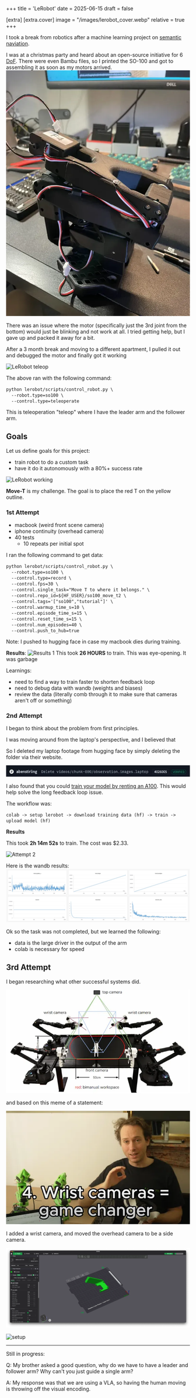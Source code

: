 +++
title = 'LeRobot'
date = 2025-06-15
draft = false

[extra]
[extra.cover]
    image = "/images/lerobot_cover.webp"
    relative = true
+++

I took a break from robotics after a machine learning project on [semantic naviation](https://github.com/abenstirling/SemanticNavigation). 


I was at a christmas party and heard about an open-source initiative for 6 [DoF](https://en.wikipedia.org/wiki/Degrees_of_freedom_(mechanics)). There were even Bambu files, so I printed the SO-100 and got to assembling it as soon as my motors arrived. 
![LeRobot Implementation](/posts/lerobot_1.webp)

There was an issue where the motor (specifically just the 3rd joint from the bottom) would just be blinking and not work at all. I tried getting help, but I gave up and packed it away for a bit. 

After a 3 month break and moving to a different apartment, I pulled it out and debugged the motor and finally got it working

![LeRobot teleop](/posts/lerobot_3.webp)

The above ran with the following command: 
```
python lerobot/scripts/control_robot.py \
  --robot.type=so100 \
  --control.type=teleoperate
```
This is teleoperation "teleop" where I have the leader arm and the follower arm. 

## Goals
Let us define goals for this project:
- train robot to do a custom task 
- have it do it autonomously with a 80%+ success rate

![LeRobot working](/posts/lerobot_2.webp)

**Move-T** is my challenge. The goal is to place the red T on the yellow outline. 

### 1st Attempt
- macbook (weird front scene camera)
- iphone continuity (overhead camera)
- 40 tests
    - 10 repeats per initial spot

I ran the following command to get data: 
```
python lerobot/scripts/control_robot.py \
  --robot.type=so100 \
  --control.type=record \
  --control.fps=30 \
  --control.single_task="Move T to where it belongs." \
  --control.repo_id=${HF_USER}/so100_move_t2 \
  --control.tags='["so100","tutorial"]' \
  --control.warmup_time_s=10 \
  --control.episode_time_s=15 \
  --control.reset_time_s=15 \
  --control.num_episodes=40 \
  --control.push_to_hub=true
```
Note: I pushed to hugging face in case my macbook dies during training. 

**Results**: 
![Results 1](/posts/lerobot_4.webp)
This took **26 HOURS** to train. This was eye-opening. It was garbage 

Learnings: 
- need to find a way to train faster to shorten feedback loop
- need to debug data with wandb (weights and biases)
- review the data (literally comb through it to make sure that cameras aren't off or something)

### 2nd Attempt

I began to think about the problem from first principles. 

I was moving around from the laptop's perspective, and I believed that 

So I deleted my laptop footage from hugging face by simply deleting the folder via their website. 

![Deleting data](/posts/lerobot_5.webp)

I also found that you could [train your model by renting an A100](https://huggingface.co/docs/lerobot/notebooks). This would help solve the long feedback loop issue. 

The workflow was: 
```
colab -> setup lerobot -> download training data (hf) -> train -> upload model (hf)
```

**Results**

This took **2h 14m 52s** to train. The cost was $2.33. 

![Attempt 2](/posts/lerobot_6.webp)

Here is the wandb results: 
![Attempt 2 wandb](/posts/lerobot_7.webp)

Ok so the task was not completed, but we learned the following: 
- data is the large driver in the output of the arm 
- colab is necessary for speed 

## 3rd Attempt
I began researching what other successful systems did. 

![Aloha setup](/posts/lerobot_8.webp)

and based on this meme of a statement:

![meme](/posts/lerobot_9.webp)

I added a wrist camera, and moved the overhead camera to be a side camera. 

![wrist camera](/posts/lerobot_10.webp)

![setup](/images/lerobot_cover.webp)




---
Still in progress: 

Q: My brother asked a good question, why do we have to have a leader and follower arm? Why can't you just guide a single arm? 

A: My response was that we are using a VLA, so having the human moving is throwing off the visual encoding. 